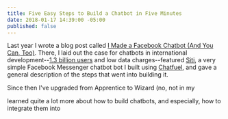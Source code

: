 ```yaml
---
title: Five Easy Steps to Build a Chatbot in Five Minutes
date: 2018-01-17 14:39:00 -05:00
published: false
---
```


Last year I wrote a blog post called [I Made a Facebook Chatbot (And You Can, Too)](https://dai-global-digital.com/facebook-chatbot.html). There, I laid out the case for chatbots in international development--[1.3 billion users](https://venturebeat.com/2017/09/14/facebook-messenger-passes-1-3-billion-monthly-active-users/) and low data charges--featured [Siti](https://www.messenger.com/t/1276881939061378), a very simple Facebook Messenger chatbot bot I built using [Chatfuel](http://www.chatfuel.com), and gave a general description of the steps that went into building it. 


Since then I've upgraded from Apprentice to Wizard (no, not in my 

learned quite a lot more about how to build chatbots, and especially, how to integrate them into 